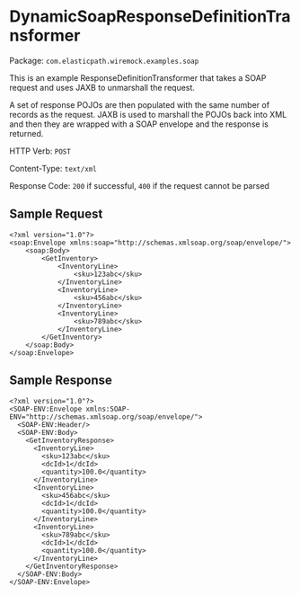 # DynamicSoapResponseDefinitionTransformer

Package: `com.elasticpath.wiremock.examples.soap`

This is an example ResponseDefinitionTransformer that takes a SOAP request and uses JAXB to unmarshall the request.  

A set of response POJOs are then populated with the same number of records as the request.  JAXB is used to 
marshall the POJOs back into XML and then they are wrapped with a SOAP envelope and the response is returned.

HTTP Verb: `POST`

Content-Type: `text/xml`

Response Code: `200` if successful, `400` if the request cannot be parsed


## Sample Request

	<?xml version="1.0"?>
	<soap:Envelope xmlns:soap="http://schemas.xmlsoap.org/soap/envelope/">
		<soap:Body>
			<GetInventory>
				<InventoryLine>
					<sku>123abc</sku>
				</InventoryLine>
				<InventoryLine>
					<sku>456abc</sku>
				</InventoryLine>
				<InventoryLine>
					<sku>789abc</sku>
				</InventoryLine>
			</GetInventory>
		</soap:Body>
	</soap:Envelope>
	
## Sample Response

	<?xml version="1.0"?>
	<SOAP-ENV:Envelope xmlns:SOAP-ENV="http://schemas.xmlsoap.org/soap/envelope/">
	  <SOAP-ENV:Header/>
	  <SOAP-ENV:Body>
		<GetInventoryResponse>
		  <InventoryLine>
			<sku>123abc</sku>
			<dcId>1</dcId>
			<quantity>100.0</quantity>
		  </InventoryLine>
		  <InventoryLine>
			<sku>456abc</sku>
			<dcId>1</dcId>
			<quantity>100.0</quantity>
		  </InventoryLine>
		  <InventoryLine>
			<sku>789abc</sku>
			<dcId>1</dcId>
			<quantity>100.0</quantity>
		  </InventoryLine>
		</GetInventoryResponse>
	  </SOAP-ENV:Body>
	</SOAP-ENV:Envelope>



